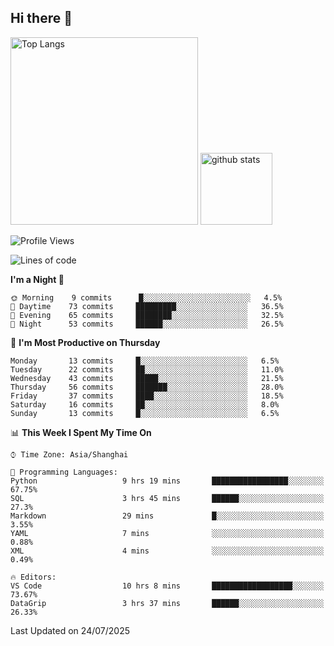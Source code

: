 ## Hi there 👋
<p align="left"> 
  <img alt="Top Langs" height="300px" src="https://github-readme-stats.vercel.app/api/top-langs/?username=Sierraki&layout=compact&show_icons=true&theme=onedark" />
  <a href="https://github.com/Sierraki/LC_Solve">
   <img alt="github stats"height="115px"  src="https://github-readme-stats.vercel.app/api/pin/?username=Sierraki&repo=LC_Solve&theme=onedark&show_icons=true" />
  </a>


<!--START_SECTION:waka-->
![Profile Views](http://img.shields.io/badge/Profile%20Views-0-blue)

![Lines of code](https://img.shields.io/badge/From%20Hello%20World%20I%27ve%20Written-2657%20lines%20of%20code-blue)

**I'm a Night 🦉** 

```text
🌞 Morning    9 commits      █░░░░░░░░░░░░░░░░░░░░░░░░   4.5% 
🌆 Daytime    73 commits     █████████░░░░░░░░░░░░░░░░   36.5% 
🌃 Evening    65 commits     ████████░░░░░░░░░░░░░░░░░   32.5% 
🌙 Night      53 commits     ██████░░░░░░░░░░░░░░░░░░░   26.5%

```
📅 **I'm Most Productive on Thursday** 

```text
Monday       13 commits     █░░░░░░░░░░░░░░░░░░░░░░░░   6.5% 
Tuesday      22 commits     ██░░░░░░░░░░░░░░░░░░░░░░░   11.0% 
Wednesday    43 commits     █████░░░░░░░░░░░░░░░░░░░░   21.5% 
Thursday     56 commits     ███████░░░░░░░░░░░░░░░░░░   28.0% 
Friday       37 commits     ████░░░░░░░░░░░░░░░░░░░░░   18.5% 
Saturday     16 commits     ██░░░░░░░░░░░░░░░░░░░░░░░   8.0% 
Sunday       13 commits     █░░░░░░░░░░░░░░░░░░░░░░░░   6.5%

```


📊 **This Week I Spent My Time On** 

```text
⌚︎ Time Zone: Asia/Shanghai

💬 Programming Languages: 
Python                   9 hrs 19 mins       █████████████████░░░░░░░░   67.75% 
SQL                      3 hrs 45 mins       ██████░░░░░░░░░░░░░░░░░░░   27.3% 
Markdown                 29 mins             █░░░░░░░░░░░░░░░░░░░░░░░░   3.55% 
YAML                     7 mins              ░░░░░░░░░░░░░░░░░░░░░░░░░   0.88% 
XML                      4 mins              ░░░░░░░░░░░░░░░░░░░░░░░░░   0.49%

🔥 Editors: 
VS Code                  10 hrs 8 mins       ██████████████████░░░░░░░   73.67% 
DataGrip                 3 hrs 37 mins       ██████░░░░░░░░░░░░░░░░░░░   26.33%

```


 Last Updated on 24/07/2025
<!--END_SECTION:waka-->
